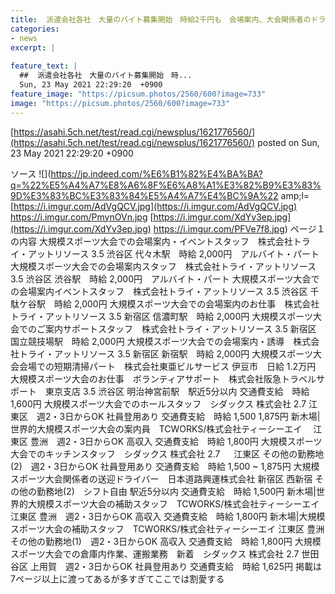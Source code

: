 ```yaml
---
title:  派遣会社各社　大量のバイト募集開始　時給2千円も　会場案内、大会関係者のドライバー、補助スタッフ…  
categories:
- news
excerpt: |
  
feature_text: |
  ##  派遣会社各社　大量のバイト募集開始　時...
  Sun, 23 May 2021 22:29:20  +0900
feature_image: "https://picsum.photos/2560/600?image=733"
image: "https://picsum.photos/2560/600?image=733"
---
```


[https://asahi.5ch.net/test/read.cgi/newsplus/1621776560/](https://asahi.5ch.net/test/read.cgi/newsplus/1621776560/)
posted on Sun, 23 May 2021 22:29:20  +0900

<!--more-->

ソース ![](https://jp.indeed.com/%E6%B1%82%E4%BA%BA?q=%22%E5%A4%A7%E8%A6%8F%E6%A8%A1%E3%82%B9%E3%83%9D%E3%83%BC%E3%83%84%E5%A4%A7%E4%BC%9A%22 amp;l= [https://i.imgur.com/AdVgQCV.jpg](https://i.imgur.com/AdVgQCV.jpg) https://i.imgur.com/PmynOVn.jpg [https://i.imgur.com/XdYv3ep.jpg](https://i.imgur.com/XdYv3ep.jpg) https://i.imgur.com/PFVe7f8.jpg) ページ１の内容 大規模スポーツ大会での会場案内・イベントスタッフ　株式会社トライ・アットリソース 3.5 渋谷区 代々木駅　時給 2,000円　アルバイト・パート 大規模スポーツ大会での会場案内スタッフ　株式会社トライ・アットリソース 3.5 渋谷区 渋谷駅　時給 2,000円　アルバイト・パート 大規模スポーツ大会での会場案内イベントスタッフ　株式会社トライ・アットリソース 3.5 渋谷区 千駄ケ谷駅　時給 2,000円 大規模スポーツ大会での会場案内のお仕事　株式会社トライ・アットリソース 3.5 新宿区 信濃町駅　時給 2,000円 大規模スポーツ大会でのご案内サポートスタッフ　株式会社トライ・アットリソース 3.5 新宿区 国立競技場駅　時給 2,000円 大規模スポーツ大会での会場案内・誘導　株式会社トライ・アットリソース 3.5 新宿区 新宿駅　時給 2,000円 大規模スポーツ大会会場での短期清掃パート　株式会社東亜ビルサービス 伊豆市　日給 1.2万円 大規模スポーツ大会のお仕事　ボランティアサポート　株式会社阪急トラベルサポート　東京支店 3.5 渋谷区 明治神宮前駅　駅近5分以内 交通費支給　時給 1,600円 大規模スポーツ大会でのホールスタッフ　シダックス 株式会社 2.7 江東区　週2・3日からOK 社員登用あり 交通費支給　時給 1,500 1,875円 新木場|世界的大規模スポーツ大会の案内員　TCWORKS/株式会社ティーシーエイ　 江東区 豊洲　週2・3日からOK 高収入 交通費支給　時給 1,800円 大規模スポーツ大会でのキッチンスタッフ　シダックス 株式会社 2.7 　 江東区 その他の勤務地(2)　週2・3日からOK 社員登用あり 交通費支給　時給 1,500 ~ 1,875円 大規模スポーツ大会関係者の送迎ドライバー　日本道路興運株式会社 新宿区 西新宿 その他の勤務地(2)　シフト自由 駅近5分以内 交通費支給　時給 1,500円 新木場|世界的大規模スポーツ大会の補助スタッフ　TCWORKS/株式会社ティーシーエイ 江東区 豊洲　週2・3日からOK 高収入 交通費支給　時給 1,800円 新木場|大規模スポーツ大会の補助スタッフ　TCWORKS/株式会社ティーシーエイ 江東区 豊洲 その他の勤務地(1)　週2・3日からOK 高収入 交通費支給　時給 1,800円 大規模スポーツ大会での倉庫内作業、運搬業務　新着　シダックス 株式会社 2.7 世田谷区 上用賀　週2・3日からOK 社員登用あり 交通費支給　時給 1,625円 掲載は7ページ以上に渡ってあるが多すぎてここでは割愛する
